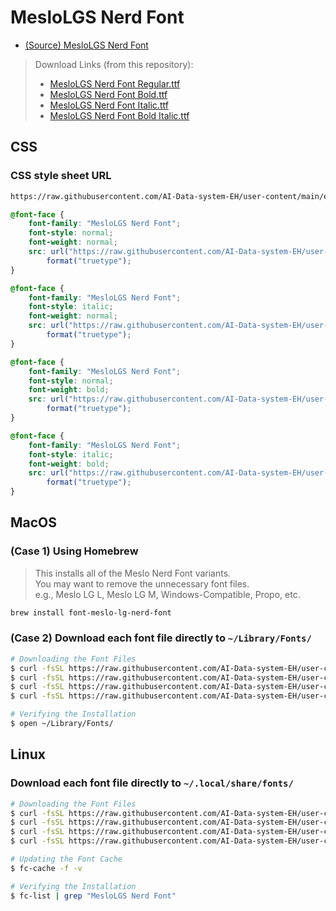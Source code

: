 
# MesloLGS Nerd Font

- [(Source) MesloLGS Nerd Font](https://github.com/ryanoasis/nerd-fonts/tree/master/patched-fonts/Meslo/S)

<!-- Original GitHub:
https://raw.githubusercontent.com/ryanoasis/nerd-fonts/master/patched-fonts/Meslo/S/Regular/MesloLGSNerdFont-Regular.ttf
https://raw.githubusercontent.com/ryanoasis/nerd-fonts/master/patched-fonts/Meslo/S/Italic/MesloLGSNerdFont-Italic.ttf
https://raw.githubusercontent.com/ryanoasis/nerd-fonts/master/patched-fonts/Meslo/S/Bold/MesloLGSNerdFont-Bold.ttf
https://raw.githubusercontent.com/ryanoasis/nerd-fonts/master/patched-fonts/Meslo/S/Bold-Italic/MesloLGSNerdFont-BoldItalic.ttf
-->

  > Download Links (from this repository):
  >
  > - [MesloLGS Nerd Font Regular.ttf](https://raw.githubusercontent.com/AI-Data-system-EH/user-content/main/extra/fonts/Meslo/MesloLGSNerdFont-Regular.ttf)
  > - [MesloLGS Nerd Font Bold.ttf](https://raw.githubusercontent.com/AI-Data-system-EH/user-content/main/extra/fonts/Meslo/MesloLGSNerdFont-Bold.ttf)
  > - [MesloLGS Nerd Font Italic.ttf](https://raw.githubusercontent.com/AI-Data-system-EH/user-content/main/extra/fonts/Meslo/MesloLGSNerdFont-Italic.ttf)
  > - [MesloLGS Nerd Font Bold Italic.ttf](https://raw.githubusercontent.com/AI-Data-system-EH/user-content/main/extra/fonts/Meslo/MesloLGSNerdFont-BoldItalic.ttf)

## CSS

### CSS style sheet URL

```bash
https://raw.githubusercontent.com/AI-Data-system-EH/user-content/main/extra/fonts/Meslo/meslo.css
```

```css
@font-face {
    font-family: "MesloLGS Nerd Font";
    font-style: normal;
    font-weight: normal;
    src: url("https://raw.githubusercontent.com/AI-Data-system-EH/user-content/main/extra/fonts/Meslo/MesloLGSNerdFont-Regular.ttf")
        format("truetype");
}

@font-face {
    font-family: "MesloLGS Nerd Font";
    font-style: italic;
    font-weight: normal;
    src: url("https://raw.githubusercontent.com/AI-Data-system-EH/user-content/main/extra/fonts/Meslo/MesloLGSNerdFont-Italic.ttf")
        format("truetype");
}

@font-face {
    font-family: "MesloLGS Nerd Font";
    font-style: normal;
    font-weight: bold;
    src: url("https://raw.githubusercontent.com/AI-Data-system-EH/user-content/main/extra/fonts/Meslo/MesloLGSNerdFont-Bold.ttf")
        format("truetype");
}

@font-face {
    font-family: "MesloLGS Nerd Font";
    font-style: italic;
    font-weight: bold;
    src: url("https://raw.githubusercontent.com/AI-Data-system-EH/user-content/main/extra/fonts/Meslo/MesloLGSNerdFont-BoldItalic.ttf")
        format("truetype");
}
```

## MacOS

### (Case 1) Using Homebrew

> This installs all of the Meslo Nerd Font variants.  
> You may want to remove the unnecessary font files.  
> e.g., Meslo LG L, Meslo LG M, Windows-Compatible, Propo, etc.

```bash
brew install font-meslo-lg-nerd-font
```

### (Case 2) Download each font file directly to `~/Library/Fonts/`

```bash
# Downloading the Font Files
$ curl -fsSL https://raw.githubusercontent.com/AI-Data-system-EH/user-content/main/extra/fonts/Meslo/MesloLGSNerdFont-Regular.ttf -o ~/Library/Fonts/MesloLGSNerdFont-Regular.ttf
$ curl -fsSL https://raw.githubusercontent.com/AI-Data-system-EH/user-content/main/extra/fonts/Meslo/MesloLGSNerdFont-Bold.ttf -o ~/Library/Fonts/MesloLGSNerdFont-Bold.ttf
$ curl -fsSL https://raw.githubusercontent.com/AI-Data-system-EH/user-content/main/extra/fonts/Meslo/MesloLGSNerdFont-Italic.ttf -o ~/Library/Fonts/MesloLGSNerdFont-Italic.ttf
$ curl -fsSL https://raw.githubusercontent.com/AI-Data-system-EH/user-content/main/extra/fonts/Meslo/MesloLGSNerdFont-BoldItalic.ttf -o ~/Library/Fonts/MesloLGSNerdFont-BoldItalic.ttf

# Verifying the Installation
$ open ~/Library/Fonts/
```

## Linux

### Download each font file directly to `~/.local/share/fonts/`

```bash
# Downloading the Font Files
$ curl -fsSL https://raw.githubusercontent.com/AI-Data-system-EH/user-content/main/extra/fonts/Meslo/MesloLGSNerdFont-Regular.ttf -o ~/.local/share/fonts/Meslo/MesloLGSNerdFont-Regular.ttf
$ curl -fsSL https://raw.githubusercontent.com/AI-Data-system-EH/user-content/main/extra/fonts/Meslo/MesloLGSNerdFont-Bold.ttf -o ~/.local/share/fonts/Meslo/MesloLGSNerdFont-Bold.ttf
$ curl -fsSL https://raw.githubusercontent.com/AI-Data-system-EH/user-content/main/extra/fonts/Meslo/MesloLGSNerdFont-Italic.ttf -o ~/.local/share/fonts/Meslo/MesloLGSNerdFont-Italic.ttf
$ curl -fsSL https://raw.githubusercontent.com/AI-Data-system-EH/user-content/main/extra/fonts/Meslo/MesloLGSNerdFont-BoldItalic.ttf -o ~/.local/share/fonts/Meslo/MesloLGSNerdFont-BoldItalic.ttf

# Updating the Font Cache
$ fc-cache -f -v

# Verifying the Installation
$ fc-list | grep "MesloLGS Nerd Font"
```
